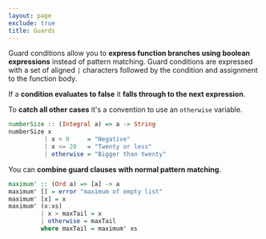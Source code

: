 ```yaml
---
layout: page
exclude: true
title: Guards
---
```


Guard conditions allow you to **express function branches using boolean expressions** instead of pattern matching. Guard conditions are expressed with a set of aligned `|` characters followed by the condition and assignment to the function body.

If a **condition evaluates to false** it **falls through to the next expression**. 

To **catch all other cases** it's a convention to use an `otherwise` variable.
```haskell
numberSize :: (Integral a) => a -> String
numberSize x
          | x < 0     = "Negative"
          | x <= 20   = "Twenty or less"
          | otherwise = "Bigger than twenty"
```

You can **combine guard clauses with normal pattern matching**.
```haskell
maximum' :: (Ord a) => [a] -> a
maximum' [] = error "maximum of empty list"
maximum' [x] = x
maximum' (x:xs)
         | x > maxTail = x
         | otherwise = maxTail
         where maxTail = maximum' xs
```
<!--stackedit_data:
eyJoaXN0b3J5IjpbMTc4MTg4MjA1LDE3NjM4MDUzMDksMzExMT
EzNzYxXX0=
-->